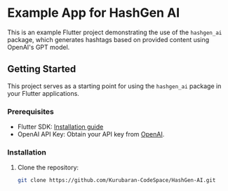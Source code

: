 # Example App for HashGen AI

This is an example Flutter project demonstrating the use of the `hashgen_ai` package, which generates hashtags based on provided content using OpenAI's GPT model.

## Getting Started

This project serves as a starting point for using the `hashgen_ai` package in your Flutter applications.

### Prerequisites

- Flutter SDK: [Installation guide](https://docs.flutter.dev/get-started/install)
- OpenAI API Key: Obtain your API key from [OpenAI](https://openai.com/).

### Installation

1. Clone the repository:
   ```sh
   git clone https://github.com/Kurubaran-CodeSpace/HashGen-AI.git